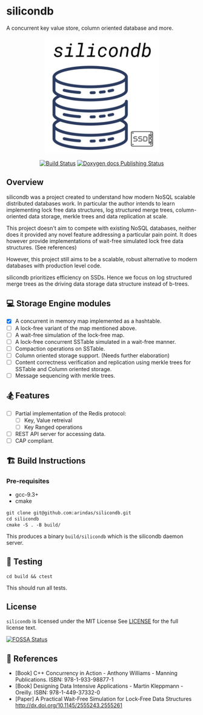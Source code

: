 # silicondb
A concurrent key value store, column oriented database and more.

<p align="center">
    <img src="./assets/logo.jpg" alt="silicondb" width="300" />   
</p>

<p align="center">
    <a href="https://github.com/arindas/silicondb/actions"><img src="https://github.com/arindas/silicondb/workflows/build-and-test/badge.svg" alt="Build Status"></a>
    <a href="https://github.com/arindas/silicondb/actions"><img src="https://github.com/arindas/silicondb/workflows/doxygen-docs/badge.svg" alt="Doxygen docs Publishing Status"></a> 
</p>

## Overview

silicondb was a project created to understand how modern NoSQL scalable distributed databases work. In particular
the author intends to learn implementing lock free data structures, log structured merge trees,
column-oriented data storage, merkle trees and data replication at scale.

This project doesn't aim to compete with existing NoSQL databases, neither does it provided any novel feature
addressing a particular pain point. It does however provide implementations of wait-free simulated lock free
data structures. (See references)

However, this project still aims to be a scalable, robust alternative to modern databases with production level code.

silicondb prioritizes efficiency on SSDs. Hence we focus on log structured merge trees as the driving data
storage data structure instead of b-trees.

## 💻 Storage Engine modules

- [x] A concurrent in memory map implemented as a hashtable.
- [ ] A lock-free variant of the map mentioned above.
- [ ] A wait-free simulation of the lock-free map.
- [ ] A lock-free concurrent SSTable simulated in a wait-free manner.
- [ ] Compaction operations on SSTable.
- [ ] Column oriented storage support. (Needs further elaboration)
- [ ] Content correctness verification and replication using merkle trees for SSTable and Column oriented storage.
- [ ] Message sequencing with merkle trees.

## 🏂 Features
- [ ] Partial implementation of the Redis protocol:
    - [ ] Key, Value retreival
    - [ ] Key Ranged operations
- [ ] REST API server for accessing data.
- [ ] CAP compliant.

## 🏗️ Build Instructions

### Pre-requisites

- gcc-9.3+
- cmake

```
git clone git@github.com:arindas/silicondb.git
cd silicondb
cmake -S . -B build/
```

This produces a binary `build/silicondb` which is the silicondb daemon server.

## 🧪 Testing

```
cd build && ctest
```

This should run all tests.

## License

`silicondb` is licensed under the MIT License See [LICENSE](./LICENSE) for the full license text.

[![FOSSA Status](https://app.fossa.io/api/projects/git%2Bgithub.com%2Farindas%2Fsilicondb.svg?type=large)](https://app.fossa.io/projects/git%2Bgithub.com%2Farindas%2Fsilicondb?ref=badge_large)


## 📖 References
- [Book] C++ Concurrency in Action - Anthony Williams - Manning Publications. ISBN: 978-1-933-98877-1
- [Book] Designing Data Intensive Applications - Martin Kleppmann - Oreilly.  ISBN: 978-1-449-37332-0
- [Paper] A Practical Wait-Free Simulation for Lock-Free Data Structures http://dx.doi.org/10.1145/2555243.2555261